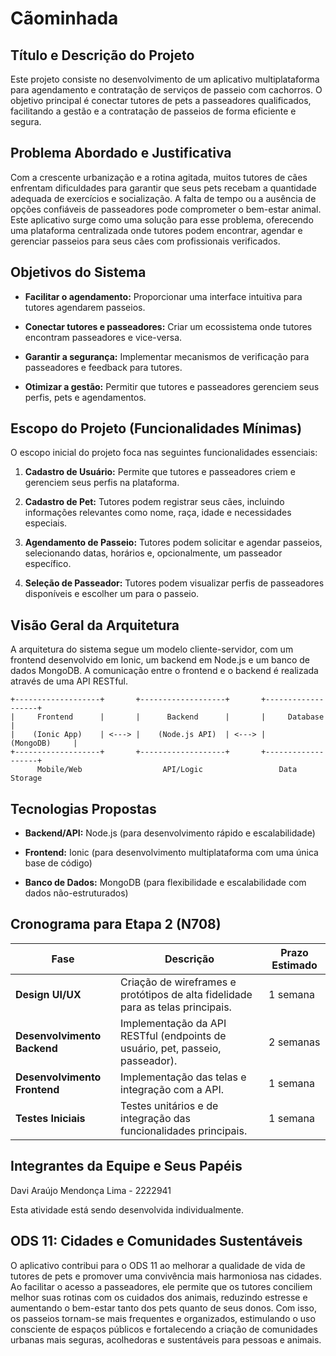# Cãominhada

## Título e Descrição do Projeto

Este projeto consiste no desenvolvimento de um aplicativo multiplataforma para agendamento e contratação de serviços de passeio com cachorros. O objetivo principal é conectar tutores de pets a passeadores qualificados, facilitando a gestão e a contratação de passeios de forma eficiente e segura.

## Problema Abordado e Justificativa

Com a crescente urbanização e a rotina agitada, muitos tutores de cães enfrentam dificuldades para garantir que seus pets recebam a quantidade adequada de exercícios e socialização. A falta de tempo ou a ausência de opções confiáveis de passeadores pode comprometer o bem-estar animal. Este aplicativo surge como uma solução para esse problema, oferecendo uma plataforma centralizada onde tutores podem encontrar, agendar e gerenciar passeios para seus cães com profissionais verificados.

## Objetivos do Sistema

- **Facilitar o agendamento:** Proporcionar uma interface intuitiva para tutores agendarem passeios.

- **Conectar tutores e passeadores:** Criar um ecossistema onde tutores encontram passeadores e vice-versa.

- **Garantir a segurança:** Implementar mecanismos de verificação para passeadores e feedback para tutores.

- **Otimizar a gestão:** Permitir que tutores e passeadores gerenciem seus perfis, pets e agendamentos.

## Escopo do Projeto (Funcionalidades Mínimas)

O escopo inicial do projeto foca nas seguintes funcionalidades essenciais:

1. **Cadastro de Usuário:** Permite que tutores e passeadores criem e gerenciem seus perfis na plataforma.

1. **Cadastro de Pet:** Tutores podem registrar seus cães, incluindo informações relevantes como nome, raça, idade e necessidades especiais.

1. **Agendamento de Passeio:** Tutores podem solicitar e agendar passeios, selecionando datas, horários e, opcionalmente, um passeador específico.

1. **Seleção de Passeador:** Tutores podem visualizar perfis de passeadores disponíveis e escolher um para o passeio.

## Visão Geral da Arquitetura

A arquitetura do sistema segue um modelo cliente-servidor, com um frontend desenvolvido em Ionic, um backend em Node.js e um banco de dados MongoDB. A comunicação entre o frontend e o backend é realizada através de uma API RESTful.

```
+-------------------+       +-------------------+       +-------------------+
|     Frontend      |       |      Backend      |       |     Database      |
|    (Ionic App)    | <---> |    (Node.js API)  | <---> |     (MongoDB)     |
+-------------------+       +-------------------+       +-------------------+
      Mobile/Web                  API/Logic                 Data Storage
```

## Tecnologias Propostas

- **Backend/API:** Node.js (para desenvolvimento rápido e escalabilidade)

- **Frontend:** Ionic (para desenvolvimento multiplataforma com uma única base de código)

- **Banco de Dados:** MongoDB (para flexibilidade e escalabilidade com dados não-estruturados)

## Cronograma para Etapa 2 (N708)

| Fase | Descrição | Prazo Estimado |
| --- | --- | --- |
| **Design UI/UX** | Criação de wireframes e protótipos de alta fidelidade para as telas principais. | 1 semana |
| **Desenvolvimento Backend** | Implementação da API RESTful (endpoints de usuário, pet, passeio, passeador). | 2 semanas |
| **Desenvolvimento Frontend** | Implementação das telas e integração com a API. | 1 semana |
| **Testes Iniciais** | Testes unitários e de integração das funcionalidades principais. | 1 semana |

## Integrantes da Equipe e Seus Papéis

Davi Araújo Mendonça Lima - 2222941

Esta atividade está sendo desenvolvida individualmente.

## ODS 11: Cidades e Comunidades Sustentáveis

O aplicativo contribui para o ODS 11 ao melhorar a qualidade de vida de tutores de pets e promover uma convivência mais harmoniosa nas cidades. Ao facilitar o acesso a passeadores, ele permite que os tutores conciliem melhor suas rotinas com os cuidados dos animais, reduzindo estresse e aumentando o bem-estar tanto dos pets quanto de seus donos. Com isso, os passeios tornam-se mais frequentes e organizados, estimulando o uso consciente de espaços públicos e fortalecendo a criação de comunidades urbanas mais seguras, acolhedoras e sustentáveis para pessoas e animais.

